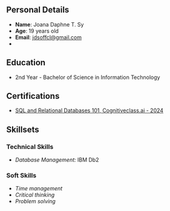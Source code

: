 ## Personal Details
- **Name**: Joana Daphne T. Sy
- **Age**: 19 years old
- **Email**: jdsoffcl@gmail.com
- 
## Education
- 2nd Year - Bachelor of Science in Information Technology

## Certifications
- [SQL and Relational Databases 101, Cognitiveclass.ai - 2024](https://courses.cognitiveclass.ai/certificates/fea1a489739a4b02ab4c9d266a0ade0f)

## Skillsets

### Technical Skills
- *Database Management:* IBM Db2
### Soft Skills
- *Time management*
- *Critical thinking*
- *Problem solving*
